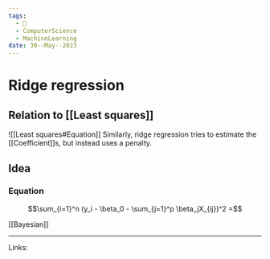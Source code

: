 ```yaml
---
tags:
  - 🌱
  - ComputerScience
  - MachineLearning
date: 30--May--2023
---
```


# Ridge regression
## Relation to [[Least squares]]
![[Least squares#Equation]]
Similarly, ridge regression tries to estimate the [[Coefficient]]s, but instead uses a penalty.
## Idea
### Equation
$$\sum_{i=1}^n (y_i - \beta_0 - \sum_{j=1}^p \beta_jX_{ij})^2 =$$

[[Bayesian]]

---
Links: 